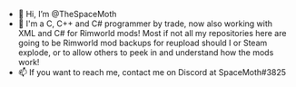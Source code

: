 - 👋 Hi, I’m @TheSpaceMoth
- 👀 I'm a C, C++ and C# programmer by trade, now also working with XML and C# for Rimworld mods! Most if not all my repositories here are going to be Rimworld mod backups for reupload should I or Steam explode, or to allow others to peek in and understand how the mods work!
- 📫 If you want to reach me, contact me on Discord at SpaceMoth#3825 

<!---
TheSpaceMoth/TheSpaceMoth is a ✨ special ✨ repository because its `README.md` (this file) appears on your GitHub profile.
You can click the Preview link to take a look at your changes.
--->
